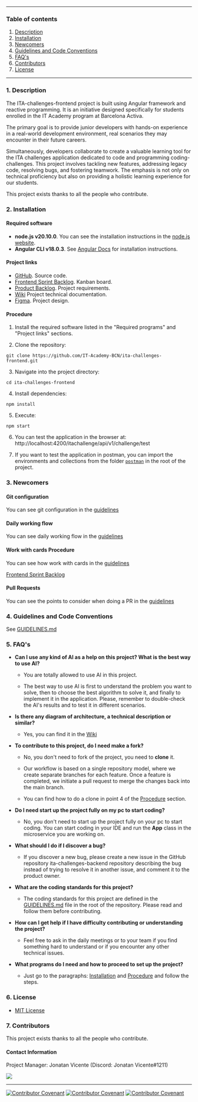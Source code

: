 <!-- ## ITA-Challenges-Frontend -->

<hr>

### Table of contents

1. [Description](#description)
2. [Installation](#installation)
3. [Newcomers](#newcomers)
4. [Guidelines and Code Conventions](#guidelines-and-code-conventions)
5. [FAQ's](#faqs)
6. [Contributors](#contributors)
7. [License](#License)

<hr>

### 1. Description

The ITA-challenges-frontend project is built using Angular framework and reactive programming. It is an initiative designed specifically for students enrolled in the IT Academy program at Barcelona Activa.

The primary goal is to provide junior developers with hands-on experience in a real-world development environment,
real scenarios they may encounter in their future careers.

Simultaneously, developers collaborate to create a valuable learning tool for the ITA challenges application
dedicated to code and programming coding-challenges. This project involves tackling new features, addressing legacy code, resolving bugs,
and fostering teamwork. The emphasis is not only on technical proficiency but also on providing a holistic learning experience
for our students.

This project exists thanks to all the people who contribute.

### 2. Installation

#### Required software

- **node.js v20.10.0**. You can see the installation instructions in the [node.js website](https://nodejs.org/en/learn/getting-started/how-to-install-nodejs).
- **Angular CLI v18.0.3**. See [Angular Docs](https://angular.io/guide/setup-local) for installation instructions.

#### Project links

- [GitHub](https://github.com/IT-Academy-BCN/ita-challenges-frontend). Source code.
- [Frontend Sprint Backlog](https://github.com/orgs/IT-Academy-BCN/projects/16). Kanban board.
- [Product Backlog](https://github.com/orgs/IT-Academy-BCN/projects/13/views/1?visibleFields=%5B%22Title%22%2C%22Assignees%22%2C%22Status%22%2C%22Labels%22%5D). Project requirements.
- [Wiki](https://github.com/IT-Academy-BCN/ita-challenges-frontend/wiki) Project technical documentation.
- [Figma](https://www.figma.com/file/ScWpDKxEB3wEGbztXMSJO3/Projectes-IT-Academy?type=design&node-id=559-2230&mode=design). Project design.

#### Procedure

1. Install the required software listed in the "Required programs" and "Project links" sections.

2. Clone the repository:

```
git clone https://github.com/IT-Academy-BCN/ita-challenges-frontend.git
```

3. Navigate into the project directory:

```
cd ita-challenges-frontend
```

4. Install dependencies:

```
npm install
```

5. Execute:

```
npm start
```

6. You can test the application in the browser at: http://localhost:4200/itachallenge/api/v1/challenge/test

7. If you want to test the application in postman, you can import the environments and collections from the folder [`postman`](./postman) in the root of the project.

### 3. Newcomers

#### Git configuration

You can see git configuration in the [guidelines](./GUIDELINES.md#22-git-configurations)

#### Daily working flow

You can see daily working flow in the [guidelines](./GUIDELINES.md#23-daily-procedure)

#### Work with cards Procedure

You can see how work with cards in the [guidelines](./GUIDELINES.md#24-work-with-cards-procedure)

[Frontend Sprint Backlog](https://github.com/orgs/IT-Academy-BCN/projects/16)

#### Pull Requests

You can see the points to consider when doing a PR in the [guidelines](./GUIDELINES.md#25-Points-to-consider-when-doing-a-PR)

### 4. Guidelines and Code Conventions

See [GUIDELINES.md](GUIDELINES.md)

### 5. FAQ's

- **Can I use any kind of AI as a help on this project? What is the best way to use AI?**

  - You are totally allowed to use AI in this project.

  - The best way to use AI is first to understand the problem you want to solve, then to choose the best algorithm to solve it, and finally to implement it in the application. Please, remember to double-check the AI's results and to test it in different scenarios.

- **Is there any diagram of architecture, a technical description or similar?**

  - Yes, you can find it in the [Wiki](https://github.com/IT-Academy-BCN/ita-challenges-frontend/wiki)

- **To contribute to this project, do I need make a fork?**

  - No, you don't need to fork of the project, you need to **clone** it.

  - Our workflow is based on a single repository model, where we create separate branches for each feature.
    Once a feature is completed, we initiate a pull request to merge the changes back into the main branch.

  - You can find how to do a clone in point 4 of the [Procedure](#procedure) section.

- **Do I need start up the project fully on my pc to start coding?**

  - No, you don't need to start up the project fully on your pc to start coding.
    You can start coding in your IDE and run the **App** class in the microservice you are working on.

- **What should I do if I discover a bug?**

  - If you discover a new bug, please create a new issue in the GitHub repository ita-challenges-backend repository
    describing the bug instead of trying to resolve it in another issue, and comment it to the product owner.

- **What are the coding standards for this project?**

  - The coding standards for this project are defined in the [GUIDELINES.md](GUIDELINES.md) file in the root of the repository.
    Please read and follow them before contributing.

- **How can I get help if I have difficulty contributing or understanding the project?**

  - Feel free to ask in the daily meetings or to your team if you find something hard to understand or if you encounter any other technical issues.

- **What programs do I need and how to proceed to set up the project?**
  - Just go to the paragraphs: [Installation](#installation) and [Procedure](#procedure) and follow the steps.

### 6. License

- [MIT License](LICENSE)

### 7. Contributors

This project exists thanks to all the people who contribute.

#### Contact Information

Project Manager: Jonatan Vicente (Discord: Jonatan Vicente#1211)

<a href="https://github.com/IT-Academy-BCN/ita-challenges-frontend/graphs/contributors">
<img src="https://contrib.rocks/image?repo=IT-Academy-BCN/ita-challenges-frontend" /></a>

<hr>

[![Contributor Covenant](https://img.shields.io/badge/Contributor%20Covenant-v2.0%20adopted-ff69b4.svg)](CODE_OF_CONDUCT_EN.md)
[![Contributor Covenant](https://img.shields.io/badge/Contributor%20Covenant-v2.0%20adopted-ff69b4.svg)](CODE_OF_CONDUCT_ES.md)
[![Contributor Covenant](https://img.shields.io/badge/Contributor%20Covenant-v2.0%20adopted-ff69b4.svg)](CODE_OF_CONDUCT_CA.md)
